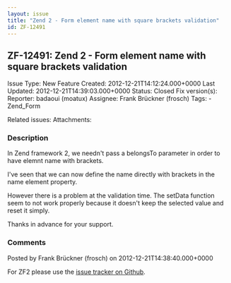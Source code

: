 ```yaml
---
layout: issue
title: "Zend 2 - Form element name with square brackets validation"
id: ZF-12491
---
```


ZF-12491: Zend 2 - Form element name with square brackets validation
--------------------------------------------------------------------

 Issue Type: New Feature Created: 2012-12-21T14:12:24.000+0000 Last Updated: 2012-12-21T14:39:03.000+0000 Status: Closed Fix version(s): 
 Reporter:  badaoui (moatux)  Assignee:  Frank Brückner (frosch)  Tags: - Zend\_Form
 
 Related issues: 
 Attachments: 
### Description

In Zend framework 2, we needn't pass a belongsTo parameter in order to have elemnt name with brackets.

I've seen that we can now define the name directly with brackets in the name element property.

However there is a problem at the validation time. The setData function seem to not work properly because it doesn't keep the selected value and reset it simply.

Thanks in advance for your support.

 

 

### Comments

Posted by Frank Brückner (frosch) on 2012-12-21T14:38:40.000+0000

For ZF2 please use the [issue tracker on Github](https://github.com/zendframework/zf2/issues).

 

 